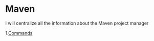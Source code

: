 # Maven

I will centralize all the information about the Maven project manager

1.[Commands](https://github.com/IgorGrieder/TIL/blob/main/Java/maven/commands.md)
